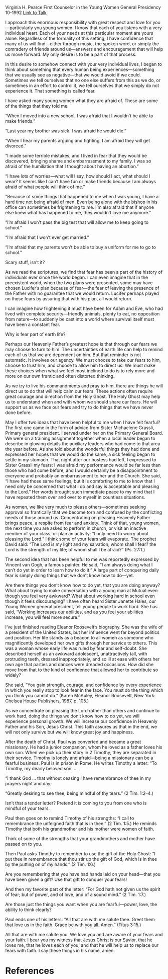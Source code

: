 Virginia H. Pearce
First Counselor in the Young Women General Presidency
10-1992
[Link to Talk](https://www.churchofjesuschrist.org/study/general-conference/1992/10/fear?lang=eng)

I approach this enormous responsibility with great respect and love for you—particularly you young women. I know that each of you listens with a very individual heart. Each of your needs at this particular moment are yours alone. Regardless of the formality of this setting, I have confidence that many of us will find—either through music, the spoken word, or simply the comradery of friends around us—answers and encouragement that will help us move forward. My only desire is to be a part of that process.

In this desire to somehow connect with your very individual lives, I began to think about something that every human being experiences—something that we usually see as negative—that we would avoid if we could. Sometimes we tell ourselves that no one else suffers from this as we do, or sometimes in an effort to control it, we tell ourselves that we simply do not experience it. That something is called fear.

I have asked many young women what they are afraid of. These are some of the things that they told me.

“When I moved into a new school, I was afraid that I wouldn’t be able to make friends.”

“Last year my brother was sick. I was afraid he would die.”

“When I hear my parents arguing and fighting, I am afraid they will get divorced.”

“I made some terrible mistakes, and I lived in fear that they would be discovered, bringing shame and embarrassment to my family. I was so afraid of the humiliation that I thought about having an abortion.”

“I have lots of worries—what will I say, how should I act, what should I wear? It seems like I can’t have fun or make friends because I am always afraid of what people will think of me.”

“Because of some things that happened to me when I was young, I have a hard time not being afraid of men. Even being alone with the bishop in his office can sometimes be frightening to me. I’m also afraid that if anyone else knew what has happened to me, they wouldn’t love me anymore.”

“I’m afraid I won’t pass the big test that will allow me to keep going to school.”

“I’m afraid that I won’t ever get married.”

“I’m afraid that my parents won’t be able to buy a uniform for me to go to school.”

Scary stuff, isn’t it?

As we read the scriptures, we find that fear has been a part of the history of individuals ever since the world began. I can even imagine that in the preexistent world, when the two plans were presented, some may have chosen Lucifer’s plan because of fear—the fear of leaving the presence of the Father with no guarantee that we would return. Lucifer perhaps played on those fears by assuring that with his plan, all would return.

I can imagine how frightening it must have been for Adam and Eve, who had lived with complete security—friendly animals, plenty to eat, no opposition from nature—to suddenly be cast into a world where survival itself must have been a constant fear.

Why is fear part of earth life?

Perhaps our Heavenly Father’s greatest hope is that through our fears we may choose to turn to him. The uncertainties of earth life can help to remind each of us that we are dependent on him. But that reminder is not automatic. It involves our agency. We must choose to take our fears to him, choose to trust him, and choose to allow him to direct us. We must make these choices when what we feel most inclined to do is to rely more and more on our own frantic and often distorted thinking.

As we try to live his commandments and pray to him, there are things he will direct us to do that will help calm our fears. These actions often require great courage and direction from the Holy Ghost. The Holy Ghost may help us to understand when and with whom we should share our fears. He will support us as we face our fears and try to do things that we have never done before.

May I offer two ideas that have been helpful to me when I have felt fearful? The first one came in the form of advice from Sister Michaelene Grassli, Primary general president. I served under her on the Primary General Board. We were on a training assignment together when a local leader began to describe in glowing details the auxiliary leaders who had come to that area the year before. As she told about the wonderful things they had done and expressed her hopes that we would do the same, a sick feeling began to settle in my stomach. That night after our hostess had left, I expressed to Sister Grassli my fears: I was afraid my performance would be far less than those who had come before, and I would certainly be a disappointment to everyone and probably an embarrassment to her and the Church. She said, “I have had those same feelings, but it is comforting to me to know that I need only be concerned that what I do and say is acceptable and pleasing to the Lord.” Her words brought such immediate peace to my mind that I have repeated them over and over to myself in countless situations.

As women, we like very much to please others—sometimes seeking approval so frantically that we become torn and confused by the conflicting needs of those around us. Concentrating on pleasing Heavenly Father brings peace, a respite from fear and anxiety. Think of that, young women, the next time you are asked to perform in church, or visit an inactive member of your class, or plan an activity: “I only need to worry about pleasing the Lord.” I think some of your fears will evaporate. The prophet David said: “The Lord is my light and my salvation; whom shall I fear? the Lord is the strength of my life; of whom shall I be afraid?” (Ps. 27:1.)

The second idea that has been helpful to me was reportedly expressed by Vincent van Gogh, a famous painter. He said, “I am always doing what I can’t do yet in order to learn how to do it.” A large part of conquering daily fear is simply doing things that we don’t know how to do—yet.

Are there things you don’t know how to do yet, that you are doing anyway? What about trying to make conversation with a young man at Mutual even though you feel very awkward? What about working hard in school even though it feels discouraging? I have often heard Sister Janette Hales, our Young Women general president, tell young people to work hard. She has said, “Working increases our abilities, and as you feel your abilities increase, you will feel more secure.”

I’ve just finished reading Eleanor Roosevelt’s biography. She was the wife of a president of the United States, but her influence went far beyond politics and position. Her life stands as a beacon to all women as someone who magnificently developed her own gifts through her service to others. This was a woman whose early life was ruled by fear and self-doubt. She described herself as an awkward adolescent, unattractively tall, with protruding teeth, dressed inappropriately, and so ill at ease with others her own age that parties and dances were dreaded occasions. How did she move from that to the kind of confidence that allowed her to contribute so widely?

She said, “You gain strength, courage, and confidence by every experience in which you really stop to look fear in the face. You must do the thing which you think you cannot do.” (Karen McAuley, Eleanor Roosevelt, New York: Chelsea House Publishers, 1987, p. 105.)

As we concentrate on pleasing the Lord rather than others and continue to work hard, doing the things we don’t know how to do yet, we will experience personal growth. We will increase our confidence in Heavenly Father and his Son, Jesus Christ. This faith assures us that in the end, we will not only survive but we will know great joy and happiness.

After the death of Christ, Paul was converted and became a great missionary. He had a junior companion, whom he loved as a father loves his own son. When we pick up their story in 2 Timothy, they are separated in their service. Timothy is lonely and afraid—being a missionary can be a fearful business. Paul is in prison in Rome. He writes Timothy a letter: “To Timothy, my dearly beloved son. …

“I thank God … that without ceasing I have remembrance of thee in my prayers night and day;

“Greatly desiring to see thee, being mindful of thy tears.” (2 Tim. 1:2–4.)

Isn’t that a tender letter? Pretend it is coming to you from one who is mindful of your tears.

Paul then goes on to remind Timothy of his strengths: “I call to remembrance the unfeigned faith that is in thee.” (2 Tim. 1:5.) He reminds Timothy that both his grandmother and his mother were women of faith.

Think of some of the strengths that your grandmothers and mother have passed on to you.

Then Paul asks Timothy to remember to use the gift of the Holy Ghost: “I put thee in remembrance that thou stir up the gift of God, which is in thee by the putting on of my hands.” (2 Tim. 1:6.)

Are you remembering that you have had hands laid on your head—that you have been given a gift? Use that gift to conquer your fears!

And then my favorite part of the letter: “For God hath not given us the spirit of fear; but of power, and of love, and of a sound mind.” (2 Tim. 1:7.)

Are those just the things you want when you are fearful—power, love, the ability to think clearly?

Paul ends one of his letters: “All that are with me salute thee. Greet them that love us in the faith. Grace be with you all. Amen.” (Titus 3:15.)

All that are with me salute you. We love you and are aware of your fears and your faith. I bear you my witness that Jesus Christ is our Savior, that he loves me, that he loves each of you, and that he will help us to replace our fears with faith. I say these things in his name, amen.

# References
